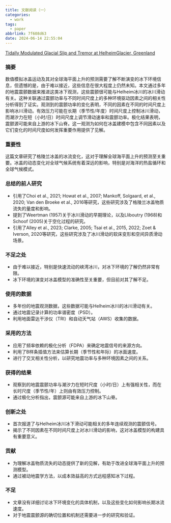```yaml
---
title: 文献阅读（一）
categories:
  - work
tags:
  - paper
abbrlink: 7f608d63
date: 2024-06-14 22:55:04
---
```

[Tidally Modulated Glacial Slip and Tremor at HelheimGlacier, Greenland](https://agupubs.onlinelibrary.wiley.com/doi/10.1029/2023GL105342?af=R)
<!--less-->
### 摘要
数值模拟冰盖运动及其对全球海平面上升的预测需要了解不断演变的冰下环境信息，但遗憾的是，由于难以接近，这些信息在很大程度上仍然未知。本文通过多年的地震震颤数据来推进这类冰下观测，这些震颤很可能与Helheim冰川的冰川滑动有关。这种关联通过震颤功率与不同时间尺度上的多种环境驱动因素之间的相关性分析得到了证实。观测到的震颤功率的变化表明，不同的因素在不同的时间尺度上影响冰川滑动。有效压力可能在长期（季节性/年度）时间尺度上控制冰川滑动，而潮汐力在短（小时/日）时间尺度上调节滑动速率和震颤功率。极化结果表明，震颤源可能来自上游的冰下山脊。这一观测为如何在冰盖建模中包含不同因素以及它们变化的时间尺度如何发挥重要作用提供了见解。
### 重要性

这篇文章研究了格陵兰冰盖的冰流变化，这对于理解全球海平面上升的预测至关重要。冰盖的动态变化对全球气候系统有着深远的影响，特别是对海洋的热盐循环和全球气候模式。

### 总结的前人研究

- 引用了Choi et al., 2021; Howat et al., 2007; Mankoff, Solgaard, et al., 2020; Van den Broeke et al., 2016等研究，这些研究涉及了格陵兰冰盖物质流失的量度和影响。
- 提到了Weertman (1957)关于冰川滑动的早期理论，以及Lliboutry (1968)和Schoof (2005)关于空化过程的研究。
- 引用了Alley et al., 2023; Clarke, 2005; Tsai et al., 2015, 2022; Zoet & Iverson, 2020等研究，这些研究涉及了冰川滑动的软床变形和空间异质滑动场景。

### 不足之处

- 由于难以接近，特别是快速流动的峡湾冰川，对冰下环境的了解仍然非常有限。
- 冰下环境的演变对冰盖模型的准确性至关重要，但目前对其了解不足。

### 使用的数据

- 多年份的地震观测数据，这些数据可能与Helheim冰川的冰川滑动有关。
- 通过地震记录计算的功率谱密度（PSD）。
- 利用地面雷达干涉仪（TRI）和自动天气站（AWS）收集的数据。

### 采用的方法

- 应用了频率依赖的极化分析（FDPA）来确定地震信号的来源方向。
- 利用了B样条插值方法来估算长期（季节性和年际）的冰面速度。
- 进行了交叉相关性分析，以研究地震功率与多种环境因素之间的关系。

### 获得的结果

- 观察到的地震震颤功率与潮汐力在短时尺度（小时/日）上有强相关性，而在长时尺度（季节性/年）上则由有效压力控制。
- 通过极化分析指出，震颤源可能来自上游的冰下山脊。

### 创新之处

- 首次报道了与Helheim冰川冰下滑动可能相关的多年连续观测的震颤信号。
- 揭示了不同因素在不同时间尺度上对冰川滑动的影响，这对冰盖模型的构建具有重要意义。

### 贡献

- 为理解冰盖物质流失的动态提供了新的见解，有助于改进全球海平面上升的预测模型。
- 通过被动地震学方法，以成本效益高的方式远程感知冰下过程。

### 不足

- 文章没有详细讨论冰下环境变化的具体机制，以及这些变化如何影响长期冰流速度。
- 对于地震震颤源的确切位置和机制还需要进一步的研究和验证。
